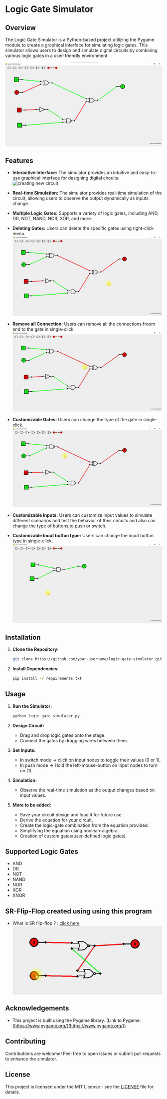 # Logic Gate Simulator

## Overview

The Logic Gate Simulator is a Python-based project utilizing the Pygame module to create a graphical interface for simulating logic gates. This simulator allows users to design and simulate digital circuits by combining various logic gates in a user-friendly environment.

![Logic Gate Simulator](screenshots/interface.png)

## Features

- **Interactive Interface:** The simulator provides an intuitive and easy-to-use graphical interface for designing digital circuits.<br/>
![creating new circuit](screenshots/creating_new_circuit.gif)

- **Real-time Simulation:** The simulator provides real-time simulation of the circuit, allowing users to observe the output dynamically as inputs change.

- **Multiple Logic Gates:** Supports a variety of logic gates, including AND, OR, NOT, NAND, NOR, XOR, and more.

- **Deleting Gates:** Users can delete the specific gates using right-click menu.<br/>
![Customizable Gates by a single-click](screenshots/gate_delete.gif)

- **Remove all Connection:** Users can remove all the connections froom and to the gate in single-click.<br/>
![Customizable Gates by a single-click](screenshots/gate_remove_all_connections.gif)

- **Customizable Gates:** Users can change the type of the gate in single-click.<br/>
![Customizable Gates by a single-click](screenshots/gate_convert_to.gif)

- **Customizable Inputs:** Users can customize input values to simulate different scenarios and test the behavior of their circuits and also can change the type of buttons to push or switch.

- **Customizable Inout button type:** Users can change the input button type in single-click.<br/>
![Customizable button type by a single-click](screenshots/change_input_type.gif)


## Installation

1. **Clone the Repository:**
   ```bash
   git clone https://github.com/your-username/logic-gate-simulator.git
   ```

2. **Install Dependencies:**
   ```bash
   pip install -r requirements.txt
   ```

## Usage

1. **Run the Simulator:**
   ```bash
   python logic_gate_simulator.py
   ```

2. **Design Circuit:**
   - Drag and drop logic gates onto the stage.
   - Connect the gates by dragging wires between them.

3. **Set Inputs:**
   - In switch mode -> click on input nodes to toggle their values (0 or 1).
   - In push mode -> Hold the left-mouse-button on input nodes to turn on (1).

4. **Simulation:**
   - Observe the real-time simulation as the output changes based on input values.

5. **More to be added:**
   - Save your circuit design and load it for future use.
   - Derive the equation for your circuit.
   - Create the logic-gate combination from the equation provided.
   - Simplifying the equation using boolean-algebra.
   - Creation of custom gates(user-defined logic gates).

## Supported Logic Gates

- AND
- OR
- NOT
- NAND
- NOR
- XOR
- XNOR

## SR-Flip-Flop created using using this program
- What is SR flip-flop ? : [click here](https://en.wikipedia.org/wiki/Flip-flop_(electronics)) <br/>
![SR-flip-flop](screenshots/S-R_flip-flop.gif)

## Acknowledgements

- This project is built using the Pygame library. (Link to Pygame: [https://www.pygame.org/](https://www.pygame.org/))

## Contributing

Contributions are welcome! Feel free to open issues or submit pull requests to enhance the simulator.

## License

This project is licensed under the MIT License - see the [LICENSE](LICENSE) file for details.